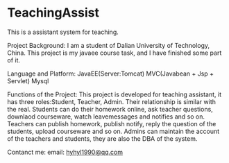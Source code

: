 TeachingAssist
==============

This is a assistant system for teaching.

Project Background:
I am a student of Dalian University of Technology, China. This project is my javaee course task, and I have finished some
part of it. 

Language and Platform:
JavaEE(Server:Tomcat)
MVC(Javabean + Jsp + Servlet)
Mysql

Functions of the Project:
This project is developed for teaching assistant, it has three roles:Student, Teacher, Admin. Their relationship is similar
with the real. Students can do their homework online, ask teacher questions, downlaod courseware, watch leavemessages and
notifies and so on. Teachers can publish homework, publish notify, reply the question of the students, upload courseware and
so on. Admins can maintain the account of the teachers and students, they are also the DBA of the system.

Contanct me:
email: hyhyl1990@qq.com
